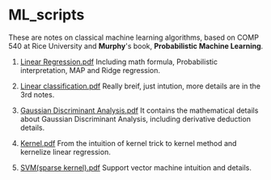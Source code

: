 # ML_scripts

These are notes on classical machine learning algorithms, based on COMP 540 at Rice University and  **Murphy**'s book, **Probabilistic Machine Learning**.

1. [Linear Regression.pdf](https://github.com/SeanCheng1996/ML_scripts/blob/main/1.%20Linear%20Regression.pdf)
Including math formula, Probabilistic interpretation, MAP and Ridge regression.

2. [Linear classification.pdf](https://github.com/SeanCheng1996/ML_scripts/blob/main/2_Linear%20classification.pdf)
Really breif, just intution, more details are in the 3rd notes.

3. [Gaussian Discriminant Analysis.pdf](https://github.com/SeanCheng1996/ML_scripts/blob/main/3.%20Gaussian%20Discriminant%20Alanysis.pdf)
It contains the mathematical details about Gaussian Discriminant Analysis, including derivative deduction details.

4. [Kernel.pdf](https://github.com/SeanCheng1996/ML_scripts/blob/main/4.%20Kernel%20and%20SVM.pdf)
From the intuition of kernel trick to kernel method and kernelize linear regression.

5. [SVM(sparse kernel).pdf](https://github.com/SeanCheng1996/ML_scripts/blob/main/5.%20SVM(sparse%20kernel).pdf)
Support vector machine intuition and details.

